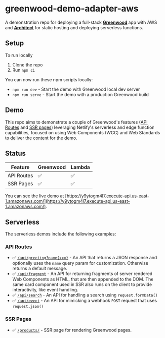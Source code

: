 # greenwood-demo-adapter-aws

A demonstration repo for deploying a full-stack [**Greenwood**](https://www.greenwoodjs.dev/) app with AWS and [**Architect**](https://arc.codes/) for static hosting and deploying serverless functions.

## Setup

To run locally
1. Clone the repo
1. Run `npm ci`

You can now run these npm scripts locally:
- `npm run dev` - Start the demo with Greenwood local dev server
- `npm run serve` - Start the demo with a production Greenwood build

## Demo

This repo aims to demonstrate a couple of Greenwood's features ([API Routes](https://www.greenwoodjs.dev/docs/pages/api-routes/) and [SSR pages](https://www.greenwoodjs.dev/docs/pages/server-rendering/)) leveraging Netlify's serverless and edge function capabilities, focused on using Web Components (WCC) and Web Standards to deliver the content for the demo.

## Status

|Feature    |Greenwood |Lambda |
|---------- |----------|-------|
|API Routes |   ✅     |   ✅  |
|SSR Pages  |   ✅     |   ✅  |

You can see the live demo at [https://y9ytogm4l7.execute-api.us-east-1.amazonaws.com/](https://y9ytogm4l7.execute-api.us-east-1.amazonaws.com/).

## Serverless

The serverless demos include the following examples:

### API Routes

- ✅  [`/api/greeting?name{xxx}`](https://greenwood-demo-adapter-vercel.vercel.app/api/greeting) - An API that returns a JSON response and optionally uses the `name` query param for customization.  Otherwise returns a default message.
- ✅ [`/api/fragment`](https://greenwood-demo-adapter-vercel.vercel.app/api/fragment) - An API for returning fragments of server rendered Web Components as HTML, that are then appended to the DOM.  The same card component used in SSR also runs on the client to provide interactivity, like event handling.
- ✅ [`/api/search`](https://greenwood-demo-adapter-vercel.vercel.app/api/event) - An API for handling a search using  `request.formData()`
- ✅ [`/api/event`](https://greenwood-demo-adapter-vercel.vercel.app/api/event) - An API for mimicking a webhook `POST` request that uses `request.json()`

### SSR Pages

- ✅ [`/products/`](https://greenwood-demo-adapter-vercel.vercel.app/products/) - SSR page for rendering Greenwood pages.